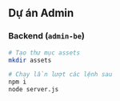 ## Dự án Admin

### Backend (`admin-be`)
```bash
# Tạo thư mục assets
mkdir assets

# Chạy lần lượt các lệnh sau
npm i
node server.js
